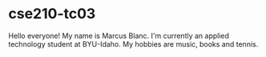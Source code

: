 # cse210-tc03

Hello everyone!
My name is Marcus Blanc.
I'm currently an applied technology student at BYU-Idaho.
My hobbies are music, books and tennis.
